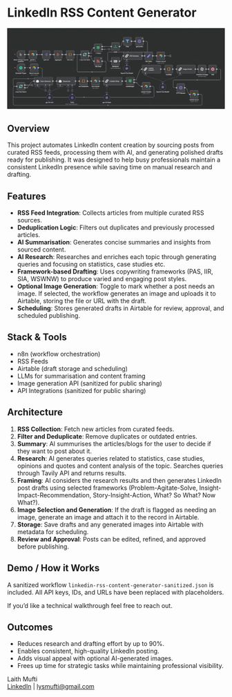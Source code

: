# LinkedIn RSS Content Generator

![Alt text](https://github.com/lymxfti/ai-automation-portfolio/blob/main/rss-linkedin-content-generator/n8n-workflow-screenshot.png)

## Overview

This project automates LinkedIn content creation by sourcing posts from curated RSS feeds, processing them with AI, and generating polished drafts ready for publishing. It was designed to help busy professionals maintain a consistent LinkedIn presence while saving time on manual research and drafting.

## Features

- **RSS Feed Integration**: Collects articles from multiple curated RSS sources.
- **Deduplication Logic**: Filters out duplicates and previously processed articles.
- **AI Summarisation**: Generates concise summaries and insights from sourced content.
- **AI Research**: Researches and enriches each topic through generating queries and focusing on statistics, case studies etc. 
- **Framework-based Drafting**: Uses copywriting frameworks (PAS, IIR, SIA, WSWNW) to produce varied and engaging post styles.
- **Optional Image Generation**: Toggle to mark whether a post needs an image. If selected, the workflow generates an image and uploads it to Airtable, storing the file or URL with the draft.
- **Scheduling**: Stores generated drafts in Airtable for review, approval, and scheduled publishing.

## Stack & Tools

- n8n (workflow orchestration)
- RSS Feeds
- Airtable (draft storage and scheduling)
- LLMs for summarisation and content framing
- Image generation API (sanitized for public sharing)
- API Integrations (sanitized for public sharing)

## Architecture

1. **RSS Collection**: Fetch new articles from curated feeds.
2. **Filter and Deduplicate**: Remove duplicates or outdated entries.
3. **Summary**: AI summurises the articles/blogs for the user to decide if they want to post about it.
4. **Research**: AI generates queries related to statistics, case studies, opinions and quotes and content analysis of the topic. Searches queries through Tavily API and returns results. 
5. **Framing**: AI considers the research results and then generates LinkedIn post drafts using selected frameworks (Problem-Agitate-Solve, Insight-Impact-Recommendation, Story-Insight-Action, What? So What? Now What?).
6. **Image Selection and Generation**: If the draft is flagged as needing an image, generate an image and attach it to the record in Airtable.
7. **Storage**: Save drafts and any generated images into Airtable with metadata for scheduling.
8. **Review and Approval**: Posts can be edited, refined, and approved before publishing.

## Demo / How it Works

A sanitized workflow `linkedin-rss-content-generator-sanitized.json` is included. All API keys, IDs, and URLs have been replaced with placeholders.

If you’d like a technical walkthrough feel free to reach out.

## Outcomes

- Reduces research and drafting effort by up to 90%.
- Enables consistent, high-quality LinkedIn posting.
- Adds visual appeal with optional AI-generated images.
- Frees up time for strategic tasks while maintaining professional visibility.

Laith Mufti  
[LinkedIn](https://www.linkedin.com/in/laith-mufti) | lysmufti@gmail.com
